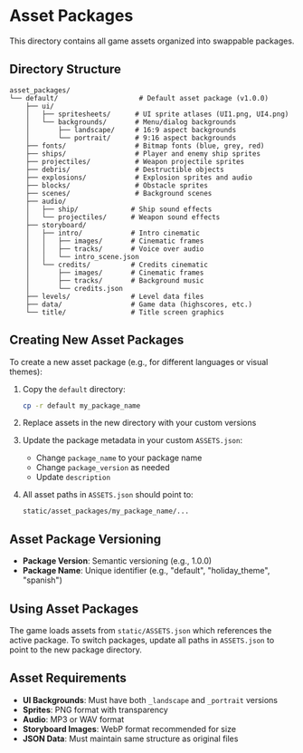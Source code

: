 # Asset Packages

This directory contains all game assets organized into swappable packages.

## Directory Structure

```
asset_packages/
└── default/                    # Default asset package (v1.0.0)
    ├── ui/
    │   ├── spritesheets/      # UI sprite atlases (UI1.png, UI4.png)
    │   └── backgrounds/       # Menu/dialog backgrounds
    │       ├── landscape/     # 16:9 aspect backgrounds
    │       └── portrait/      # 9:16 aspect backgrounds
    ├── fonts/                 # Bitmap fonts (blue, grey, red)
    ├── ships/                 # Player and enemy ship sprites
    ├── projectiles/           # Weapon projectile sprites
    ├── debris/                # Destructible objects
    ├── explosions/            # Explosion sprites and audio
    ├── blocks/                # Obstacle sprites
    ├── scenes/                # Background scenes
    ├── audio/
    │   ├── ship/             # Ship sound effects
    │   └── projectiles/      # Weapon sound effects
    ├── storyboard/
    │   ├── intro/            # Intro cinematic
    │   │   ├── images/       # Cinematic frames
    │   │   ├── tracks/       # Voice over audio
    │   │   └── intro_scene.json
    │   └── credits/          # Credits cinematic
    │       ├── images/       # Cinematic frames
    │       ├── tracks/       # Background music
    │       └── credits.json
    ├── levels/               # Level data files
    ├── data/                 # Game data (highscores, etc.)
    └── title/                # Title screen graphics
```

## Creating New Asset Packages

To create a new asset package (e.g., for different languages or visual themes):

1. Copy the `default` directory:
   ```bash
   cp -r default my_package_name
   ```

2. Replace assets in the new directory with your custom versions

3. Update the package metadata in your custom `ASSETS.json`:
   - Change `package_name` to your package name
   - Change `package_version` as needed
   - Update `description`

4. All asset paths in `ASSETS.json` should point to:
   ```
   static/asset_packages/my_package_name/...
   ```

## Asset Package Versioning

- **Package Version**: Semantic versioning (e.g., 1.0.0)
- **Package Name**: Unique identifier (e.g., "default", "holiday_theme", "spanish")

## Using Asset Packages

The game loads assets from `static/ASSETS.json` which references the active package. To switch packages, update all paths in `ASSETS.json` to point to the new package directory.

## Asset Requirements

- **UI Backgrounds**: Must have both `_landscape` and `_portrait` versions
- **Sprites**: PNG format with transparency
- **Audio**: MP3 or WAV format
- **Storyboard Images**: WebP format recommended for size
- **JSON Data**: Must maintain same structure as original files


